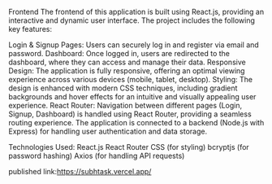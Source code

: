 Frontend
The frontend of this application is built using React.js, providing an interactive and dynamic user interface. The project includes the following key features:

Login & Signup Pages: Users can securely log in and register via email and password.
Dashboard: Once logged in, users are redirected to the dashboard, where they can access and manage their data.
Responsive Design: The application is fully responsive, offering an optimal viewing experience across various devices (mobile, tablet, desktop).
Styling: The design is enhanced with modern CSS techniques, including gradient backgrounds and hover effects for an intuitive and visually appealing user experience.
React Router: Navigation between different pages (Login, Signup, Dashboard) is handled using React Router, providing a seamless routing experience.
The application is connected to a backend (Node.js with Express) for handling user authentication and data storage.

Technologies Used:
React.js
React Router
CSS (for styling)
bcryptjs (for password hashing)
Axios (for handling API requests)


published link:https://subhtask.vercel.app/